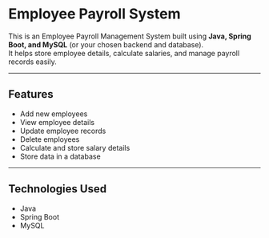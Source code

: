 # Employee Payroll System

This is an Employee Payroll Management System built using **Java, Spring Boot, and MySQL** (or your chosen backend and database).  
It helps store employee details, calculate salaries, and manage payroll records easily.

---

## Features
- Add new employees
- View employee details
- Update employee records
- Delete employees
- Calculate and store salary details
- Store data in a database

---

## Technologies Used
- Java
- Spring Boot
- MySQL
